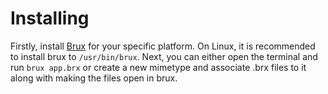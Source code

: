 # Installing
Firstly, install [Brux](https://github.com/KelvinShadewing/brux-gdk/blob/master/INSTALL.md) for your specific platform.
On Linux, it is recommended to install brux to `/usr/bin/brux`.
Next, you can either open the terminal and run `brux app.brx` or create a new mimetype and associate .brx files to it along with making the files open in brux.
